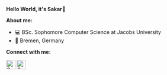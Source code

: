 **Hello World, it's Sakar👋**

**About me:**

- 💻 BSc. Sophomore Computer Science at Jacobs University
- 📍 Bremen, Germany


**Connect with me:**

<a href="https://www.linkedin.com/in/sakarg/">
  <img align="left" alt="Sakar's LinkedIn" width="25px" src="https://cdn.exclaimer.com/Handbook%20Images/linkedin-icon_128x128.png?_ga=2.82811990.1712353861.1614541669-81690672.1614541669" />
</a>
<a href="mailto:sakargopal@gmail.com">
  <img align="left" alt="Sakar's Gmail" width="25px" src="https://cdn3.iconfinder.com/data/icons/logos-brands-3/24/logo_brand_brands_logos_gmail-512.png" />
</a>
